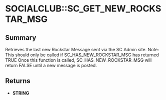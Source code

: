 # SOCIALCLUB::SC_GET_NEW_ROCKSTAR_MSG

## Summary
Retrieves the last new Rockstar Message sent via the SC Admin site.
Note:  	This should only be called if SC_HAS_NEW_ROCKSTAR_MSG has returned TRUE
Once this function is called, SC_HAS_NEW_ROCKSTAR_MSG will return FALSE until a new message is posted.

## Returns
* **STRING**